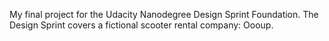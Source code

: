 My final project for the Udacity Nanodegree Design Sprint Foundation.
The Design Sprint covers a fictional scooter rental company: Oooup.
